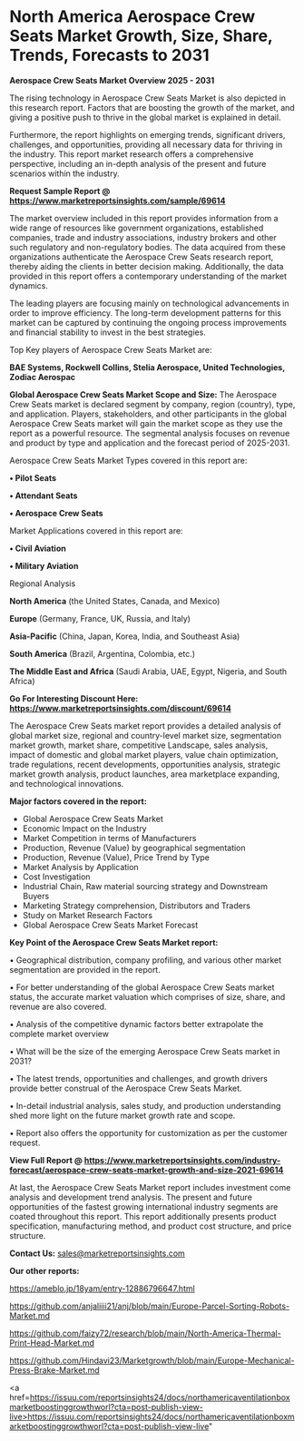   # North America Aerospace Crew Seats Market Growth, Size, Share, Trends, Forecasts to 2031

<Strong> Aerospace Crew Seats Market Overview 2025 - 2031</strong>

The rising technology in Aerospace Crew Seats Market is also depicted in this research report. Factors that are boosting the growth of the market, and giving a positive push to thrive in the global market is explained in detail.

Furthermore, the report highlights on emerging trends, significant drivers, challenges, and opportunities, providing all necessary data for thriving in the industry. This report market research offers a comprehensive perspective, including an in-depth analysis of the present and future scenarios within the industry.

<strong>Request Sample Report @ <a href=https://www.marketreportsinsights.com/sample/69614>https://www.marketreportsinsights.com/sample/69614</a></strong>

The market overview included in this report provides information from a wide range of resources like government organizations, established companies, trade and industry associations, industry brokers and other such regulatory and non-regulatory bodies. The data acquired from these organizations authenticate the Aerospace Crew Seats research report, thereby aiding the clients in better decision making. Additionally, the data provided in this report offers a contemporary understanding of the market dynamics.

The leading players are focusing mainly on technological advancements in order to improve efficiency. The long-term development patterns for this market can be captured by continuing the ongoing process improvements and financial stability to invest in the best strategies.

Top Key players of Aerospace Crew Seats Market are:

<strong>BAE Systems, Rockwell Collins, Stelia Aerospace, United Technologies, Zodiac Aerospac</strong>

<strong><b>Global Aerospace Crew Seats Market Scope and Size:</b></strong>
The Aerospace Crew Seats market is declared segment by company, region (country), type, and application. Players, stakeholders, and other participants in the global Aerospace Crew Seats market will gain the market scope as they use the report as a powerful resource. The segmental analysis focuses on revenue and product by type and application and the forecast period of 2025-2031.

Aerospace Crew Seats Market Types covered in this report are:

<strong>• Pilot Seats

• Attendant Seats

• Aerospace Crew Seats</strong>

Market Applications covered in this report are:

<strong>• Civil Aviation

• Military Aviation</strong> 

Regional Analysis

<strong>North America</strong> (the United States, Canada, and Mexico)

<strong>Europe</strong> (Germany, France, UK, Russia, and Italy)

<strong>Asia-Pacific</strong> (China, Japan, Korea, India, and Southeast Asia)

<strong>South America</strong> (Brazil, Argentina, Colombia, etc.)

<strong>The Middle East and Africa</strong> (Saudi Arabia, UAE, Egypt, Nigeria, and South Africa)

<strong>Go For Interesting Discount Here: <a href=https://www.marketreportsinsights.com/discount/69614>https://www.marketreportsinsights.com/discount/69614</a></strong>

The Aerospace Crew Seats market report provides a detailed analysis of global market size, regional and country-level market size, segmentation market growth, market share, competitive Landscape, sales analysis, impact of domestic and global market players, value chain optimization, trade regulations, recent developments, opportunities analysis, strategic market growth analysis, product launches, area marketplace expanding, and technological innovations.

<strong><b>Major factors covered in the report:</b></strong>
<ul>
  <li>Global Aerospace Crew Seats Market </li>
  <li>Economic Impact on the Industry</li>
  <li>Market Competition in terms of Manufacturers</li>
  <li>Production, Revenue (Value) by geographical segmentation</li>
  <li>Production, Revenue (Value), Price Trend by Type</li>
  <li>Market Analysis by Application</li>
  <li>Cost Investigation</li>
  <li>Industrial Chain, Raw material sourcing strategy and Downstream Buyers</li>
  <li>Marketing Strategy comprehension, Distributors and Traders</li>
  <li>Study on Market Research Factors</li>
  <li>Global Aerospace Crew Seats Market Forecast</li>
</ul>

<strong><b>Key Point of the Aerospace Crew Seats Market report:</b></strong>

• Geographical distribution, company profiling, and various other market segmentation are provided in the report.

• For better understanding of the global Aerospace Crew Seats market status, the accurate market valuation which comprises of size, share, and revenue are also covered.

• Analysis of the competitive dynamic factors better extrapolate the complete market overview

• What will be the size of the emerging Aerospace Crew Seats market in 2031?

• The latest trends, opportunities and challenges, and growth drivers provide better construal of the Aerospace Crew Seats Market.

• In-detail industrial analysis, sales study, and production understanding shed more light on the future market growth rate and scope.

• Report also offers the opportunity for customization as per the customer request.

<strong><b>View Full Report @ <a href=https://www.marketreportsinsights.com/industry-forecast/aerospace-crew-seats-market-growth-and-size-2021-69614>https://www.marketreportsinsights.com/industry-forecast/aerospace-crew-seats-market-growth-and-size-2021-69614</a></b></strong>


At last, the Aerospace Crew Seats Market report includes investment come analysis and development trend analysis. The present and future opportunities of the fastest growing international industry segments are coated throughout this report. This report additionally presents product specification, manufacturing method, and product cost structure, and price structure.

<strong>Contact Us:</strong>
sales@marketreportsinsights.com

<strong>Our other reports:</strong>

<a href=https://ameblo.jp/18yam/entry-12886796647.html>https://ameblo.jp/18yam/entry-12886796647.html</a>

<a href=https://github.com/anjaliiii21/anj/blob/main/Europe-Parcel-Sorting-Robots-Market.md>https://github.com/anjaliiii21/anj/blob/main/Europe-Parcel-Sorting-Robots-Market.md</a>

<a href=https://github.com/faizy72/research/blob/main/North-America-Thermal-Print-Head-Market.md>https://github.com/faizy72/research/blob/main/North-America-Thermal-Print-Head-Market.md</a>

<a href=https://github.com/Hindavi23/Marketgrowth/blob/main/Europe-Mechanical-Press-Brake-Market.md>https://github.com/Hindavi23/Marketgrowth/blob/main/Europe-Mechanical-Press-Brake-Market.md</a>

<a href=https://issuu.com/reportsinsights24/docs/northamericaventilationboxmarketboostinggrowthworl?cta=post-publish-view-live>https://issuu.com/reportsinsights24/docs/northamericaventilationboxmarketboostinggrowthworl?cta=post-publish-view-live</a>"
